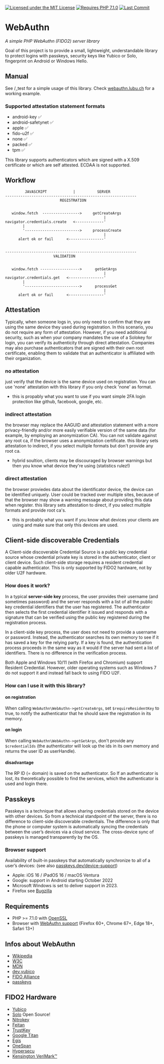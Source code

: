 [![Licensed under the MIT License](https://img.shields.io/badge/License-MIT-blue.svg)](https://github.com/lbuchs/WebAuthn/blob/master/LICENSE)
[![Requires PHP 7.1.0](https://img.shields.io/badge/PHP-7.1.0-green.svg)](https://php.net)
[![Last Commit](https://img.shields.io/github/last-commit/lbuchs/WebAuthn.svg)](https://github.com/lbuchs/WebAuthn/commits/master)

# WebAuthn
*A simple PHP WebAuthn (FIDO2) server library*

Goal of this project is to provide a small, lightweight, understandable library to protect logins with passkeys, security keys like Yubico or Solo, fingerprint on Android or Windows Hello.

## Manual
See /_test for a simple usage of this library. Check [webauthn.lubu.ch](https://webauthn.lubu.ch) for a working example.

### Supported attestation statement formats
* android-key &#x2705;
* android-safetynet &#x2705;
* apple &#x2705;
* fido-u2f &#x2705;
* none &#x2705;
* packed &#x2705;
* tpm &#x2705;

This library supports authenticators which are signed with a X.509 certificate or which are self attested. ECDAA is not supported.

## Workflow

             JAVASCRIPT            |          SERVER
    ------------------------------------------------------------
                             REGISTRATION


       window.fetch  ----------------->     getCreateArgs
                                                 |
    navigator.credentials.create   <-------------'
            |
            '------------------------->     processCreate
                                                 |
          alert ok or fail      <----------------'


    ------------------------------------------------------------
                          VALIDATION


       window.fetch ------------------>      getGetArgs
                                                 |
    navigator.credentials.get   <----------------'
            |
            '------------------------->      processGet
                                                 |
          alert ok or fail      <----------------'

## Attestation
Typically, when someone logs in, you only need to confirm that they are using the same device they used during
registration. In this scenario, you do not require any form of attestation.
However, if you need additional security, such as when your company mandates the use of a Solokey for login,
you can verify its authenticity through direct attestation. Companies may also purchase authenticators that
are signed with their own root certificate, enabling them to validate that an authenticator is affiliated with
their organization.

### no attestation
just verify that the device is the same device used on registration.
You can use 'none' attestation with this library if you only check 'none' as format.
* this is propably what you want to use if you want simple 2FA login protection like github, facebook, google, etc.

### indirect attestation
the browser may replace the AAGUID and attestation statement with a more privacy-friendly and/or more easily
verifiable version of the same data (for example, by employing an anonymization CA).
You can not validate against any root ca, if the browser uses a anonymization certificate.
this library sets attestation to indirect, if you select multiple formats but don't provide any root ca.
* hybrid soultion, clients may be discouraged by browser warnings but then you know what device they're using (statistics rulez!)

### direct attestation
the browser proviedes data about the identificator device, the device can be identified uniquely. User could be tracked over multiple sites, because of that the browser may show a warning message about providing this data when register.
this library sets attestation to direct, if you select multiple formats and provide root ca's.
* this is probably what you want if you know what devices your clients are using and make sure that only this devices are used.

## Client-side discoverable Credentials
A Client-side discoverable Credential Source is a public key credential source whose credential private key is stored in the authenticator,
client or client device. Such client-side storage requires a resident credential capable authenticator.
This is only supported by FIDO2 hardware, not by older U2F hardware.

### How does it work?
In a typical **server-side key** process, the user provides their username (and sometimes password)
and the server responds with a list of all the public key credential identifiers that the user has registered.
The authenticator then selects the first credential identifier it issued and responds with a signature
that can be verified using the public key registered during the registration process.

In a client-side key process, the user does not need to provide a username or password.
Instead, the authenticator searches its own memory to see if it has saved a key for the relying party.
If a key is found, the authentication process proceeds in the same way as it would if the server had sent a list
of identifiers. There is no difference in the verification process.

Both Apple and Windows 10/11 (with Firefox and Chromium) support Resident Credential.
However, older operating systems such as Windows 7 do not support it and instead fall back to using FIDO U2F.

### How can I use it with this library?
#### on registration
When calling `WebAuthn\WebAuthn->getCreateArgs`, set `$requireResidentKey` to true,
to notify the authenticator that he should save the registration in its memory.

#### on login
When calling `WebAuthn\WebAuthn->getGetArgs`, don't provide any `$credentialIds` (the authenticator will look up the ids in its own memory and returns the user ID as userHandle).

#### disadvantage
The RP ID (= domain) is saved on the authenticator. So If an authenticator is lost, its theoretically possible to find the services, which the authenticator is used and login there.

## Passkeys
Passkeys is a technique that allows sharing credentials stored on the device with other devices. So from a technical standpoint of the server,
there is no difference to client-side discoverable credentials. The difference is only that the phone or computer system is automatically
syncing the credentials between the user’s devices via a cloud service. The cross-device sync of passkeys is managed transparently by the OS.

### Browser support
Availability of built-in passkeys that automatically synchronize to all of a user’s devices: (see also [passkeys.dev/device-support](https://passkeys.dev/device-support/))
* Apple: iOS 16 / iPadOS 16 / macOS Ventura
* Google: support in Android starting October 2022
* Microsoft Windows is set to deliver support in 2023.
* Firefox see [Bugzilla](https://bugzilla.mozilla.org/show_bug.cgi?id=1792433)

## Requirements
* PHP >= 7.1.0 with [OpenSSL](http://php.net/manual/en/book.openssl.php)
* Browser with [WebAuthn support](https://caniuse.com/webauthn) (Firefox 60+, Chrome 67+, Edge 18+, Safari 13+)

## Infos about WebAuthn
* [Wikipedia](https://en.wikipedia.org/wiki/WebAuthn)
* [W3C](https://www.w3.org/TR/webauthn/)
* [MDN](https://developer.mozilla.org/en-US/docs/Web/API/Web_Authentication_API)
* [dev.yubico](https://developers.yubico.com/FIDO2/)
* [FIDO Alliance](https://fidoalliance.org)
* [passkeys](https://passkeys.dev/)

## FIDO2 Hardware
* [Yubico](https://www.yubico.com)
* [Solo](https://solokeys.com) Open Source!
* [Nitrokey](https://www.nitrokey.com/)
* [Feitan](https://fido.ftsafe.com/)
* [TrustKey](https://www.trustkeysolutions.com)
* [Google Titan](https://cloud.google.com/titan-security-key)
* [Egis](https://www.egistec.com/u2f-solution/)
* [OneSpan](https://www.vasco.com/products/two-factor-authenticators/hardware/one-button/digipass-secureclick.html)
* [Hypersecu](https://hypersecu.com/tmp/products/hyperfido)
* [Kensington VeriMark™](https://www.kensington.com/)
